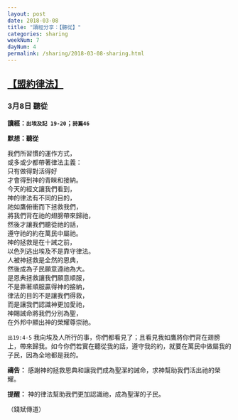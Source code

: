 ```yaml
---
layout: post
date: 2018-03-08
title: "讀經分享：【聽從】"
categories: sharing
weekNum: 7
dayNum: 4
permalink: /sharing/2018-03-08-sharing.html
---
```


## [【盟約律法】](/daily/wk7-day4-daily.html)

### 3月8日 聽從

**讀經：`出埃及記 19-20`；`詩篇46`**

**默想：聽從**

<pre>
我們所習慣的運作方式，
或多或少都帶著律法主義：
只有做得對活得好
才會得到神的青睞和接納。
今天的經文讓我們看到，
神的律法有不同的目的，
祂如鷹俯衝而下拯救我們，
將我們背在祂的翅膀帶來歸祂，
然後才讓我們聽從祂的話，
遵守祂的約在萬民中屬祂。
神的拯救是在十誡之前，
以色列逃出埃及不是靠守律法。
人被神拯救是全然的恩典，
然後成為子民願意遵祂為大。
是恩典拯救讓我們願意順服，
不是靠著順服贏得神的接納，
律法的目的不是讓我們得救，
而是讓我們認識神更加愛祂，
神賜誡命將我們分別為聖，
在外邦中顯出神的榮耀尊崇祂。
</pre>

`出19:4-5` 我向埃及人所行的事，你們都看見了；且看見我如鷹將你們背在翅膀上，帶來歸我。如今你們若實在聽從我的話，遵守我的約，就要在萬民中做屬我的子民，因為全地都是我的。

**禱告：** 
感謝神的拯救恩典和讓我們成為聖潔的誡命，求神幫助我們活出祂的榮耀。

**提醒：** 
神的律法幫助我們更加認識祂，成為聖潔的子民。

（錢斌傳道）
